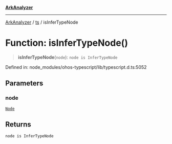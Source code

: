 [**ArkAnalyzer**](../../../../README.md)

***

[ArkAnalyzer](../../../../globals.md) / [ts](../README.md) / isInferTypeNode

# Function: isInferTypeNode()

> **isInferTypeNode**(`node`): `node is InferTypeNode`

Defined in: node\_modules/ohos-typescript/lib/typescript.d.ts:5052

## Parameters

### node

[`Node`](../interfaces/Node.md)

## Returns

`node is InferTypeNode`
